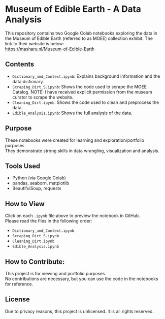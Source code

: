 # Museum of Edible Earth - A Data Analysis

This repository contains two Google Colab notebooks exploring the data in the Museum of Edible Earth (referred to as MOEE) collection exhibit. The link to their website is below:  
https://masharu.nl/Museum-of-Edible-Earth

## Contents

- `Dictionary_and_Context.ipynb`: Explains background information and the data dictionary.
- `Scraping_Dirt_S.ipynb`: Shows the code used to scrape the MOEE Catalog.
NOTE: I have received explicit permission from the museum curator to scrape the website.
- `Cleaning_Dirt.ipynb`: Shows the code used to clean and preprocess the data.
- `Edible_Analysis.ipynb`: Shows the full analysis of the data.

## Purpose

These notebooks were created for learning and exploration/portfolio purposes.  
They demonstrate strong skills in data wrangling, visualization and analysis.

## Tools Used

- Python (via Google Colab)
- pandas, seaborn, matplotlib
- BeautifulSoup, requests

## How to View

Click on each `.ipynb` file above to preview the notebook in GitHub.  
Please read the files in the following order:

- `Dictionary_and_Context.ipynb`
- `Scraping_Dirt_S.ipynb`
- `Cleaning_Dirt.ipynb`
- `Edible_Analysis.ipynb`


## How to Contribute:

This project is for viewing and portfolio purposes.  
No contributions are necessary, but you can use the code in the notebooks for reference.

## License

Due to privacy reasons, this project is unlicensed. It is all rights reserved.
